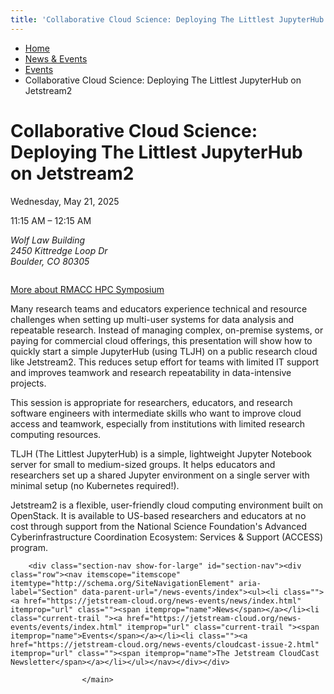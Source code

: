 ```yaml
---
title: 'Collaborative Cloud Science: Deploying The Littlest JupyterHub on Jetstream2: Events: News &amp; Events: Jetstream2: Indiana University'
---
```


<main><div class="content-top"><div class="section breadcrumbs"><div class="row"><div class="layout"><ul itemscope="itemscope" itemtype="http://schema.org/BreadcrumbList"><li itemprop="itemListElement" itemscope="itemscope" itemtype="http://schema.org/ListItem"><a href="../../index.html" itemprop="item"><span itemprop="name">Home</span></a><meta content="1" itemprop="position"/></li><li itemprop="itemListElement" itemscope="itemscope" itemtype="http://schema.org/ListItem"><a href="../index.html" itemprop="item"><span itemprop="name">News &amp; Events</span></a><meta content="2" itemprop="position"/></li><li itemprop="itemListElement" itemscope="itemscope" itemtype="http://schema.org/ListItem"><a href="index.html" itemprop="item"><span itemprop="name">Events</span></a><meta content="3" itemprop="position"/></li><li class="current" itemprop="itemListElement" itemscope="itemscope" itemtype="http://schema.org/ListItem"><span itemprop="name">Collaborative Cloud Science: Deploying The Littlest JupyterHub on Jetstream2</span><meta content="4" itemprop="position"/></li></ul></div></div></div></div><div id="main-content"><div class="collapsed bg-none section" id="content"><div class="row"><div class="layout"><div class="detail-meta" itemscope="itemscope" itemtype="http://schema.org/Event"><h1 class="no-margin h2" itemprop="name">Collaborative Cloud Science: Deploying The Littlest JupyterHub on Jetstream2</h1><p class="meta date">Wednesday, May 21, 2025</p><p class="meta time"><span content="2025-05-21T11:15" itemprop="startDate">11:15 AM</span> – <span content="2025-05-21T00:15" itemprop="endDate">12:15 AM</span></p><div class="detail"><address itemprop="address" itemscope="itemscope" itemtype="http://schema.org/PostalAddress"><span itemprop="streetAddress">Wolf Law Building<br/>2450 Kittredge Loop Dr<br/></span><span itemprop="addressLocality">Boulder, </span><span itemprop="addressRegion">CO </span><span itemprop="postalCode">80305</span></address></div></div><!-- /.detail-meta --><div class="one-third float-right"><div class="detail-media"><figure class="media" itemscope="itemscope" itemtype="http://schema.org/ImageObject"><img alt="" src="../../images/cropped-rmacc-transparent-logo.png"/><figcaption itemprop="caption"></figcaption></figure></div><!-- /.detail-media --></div><div class="text"><p><a class="button" href="https://hpcsymposium.rmacc.org/">More about RMACC HPC Symposium</a></p><p><span style="font-weight: 400;">Many research teams and educators experience technical and resource challenges when setting up multi-user systems for data analysis and repeatable research. Instead of managing complex, on-premise systems, or paying for commercial cloud offerings, this presentation will show how to quickly start a simple JupyterHub (using TLJH) on a public research cloud like Jetstream2. This reduces setup effort for teams with limited IT support and improves teamwork and research repeatability in data-intensive projects.</span></p><p><span style="font-weight: 400;">This session is appropriate for researchers, educators, and research software engineers with intermediate skills who want to improve cloud access and teamwork, especially from institutions with limited research computing resources.</span></p><p><span style="font-weight: 400;">TLJH (The Littlest JupyterHub) is a simple, lightweight Jupyter Notebook server for small to medium-sized groups. It helps educators and researchers set up a shared Jupyter environment on a single server with minimal setup (no Kubernetes required!).&#160;</span></p><p><span style="font-weight: 400;">Jetstream2 is a flexible, user-friendly cloud computing environment built on OpenStack. It is available to US-based researchers and educators at no cost through support from the National Science Foundation's Advanced Cyberinfrastructure Coordination Ecosystem: Services &amp; Support (ACCESS) program.&#160;</span></p></div></div><!-- /.layout --></div></div></div>
                                
          
    
                    
        
    
        <div class="section-nav show-for-large" id="section-nav"><div class="row"><nav itemscope="itemscope" itemtype="http://schema.org/SiteNavigationElement" aria-label="Section" data-parent-url="/news-events/index"><ul><li class=""><a href="https://jetstream-cloud.org/news-events/news/index.html" itemprop="url" class=""><span itemprop="name">News</span></a></li><li class="current-trail "><a href="https://jetstream-cloud.org/news-events/events/index.html" itemprop="url" class="current-trail "><span itemprop="name">Events</span></a></li><li class=""><a href="https://jetstream-cloud.org/news-events/cloudcast-issue-2.html" itemprop="url" class=""><span itemprop="name">The Jetstream CloudCast Newsletter</span></a></li></ul></nav></div></div>
    
                    </main>
